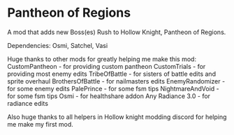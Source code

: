 # Pantheon of Regions

A mod that adds new Boss(es) Rush to Hollow Knight, Pantheon of Regions.

Dependencies: Osmi, Satchel, Vasi

Huge thanks to other mods for greatly helping me make this mod:
CustomPantheon - for providing custom pantheon
CustomTrials - for providing most enemy edits
TribeOfBattle - for sisters of battle edits and sprite overhaul
BrothersOfBattle - for nailmasters edits
EnemyRandomizer - for some enemy edits
PalePrince - for some fsm tips
NightmareAndVoid - for some fsm tips
Osmi - for healthshare addon
Any Radiance 3.0 - for radiance edits

Also huge thanks to all helpers in Hollow knight modding discord for helping me make my first mod.
